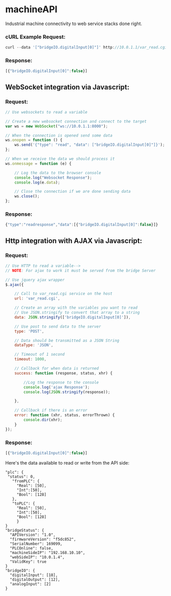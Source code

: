 # machineAPI

Industrial machine connectivity to web service stacks done right.

### cURL Example Request:
```javascript
curl --data '["bridgeIO.digitalInput[0]"]' http://10.0.1.1/var_read.cgi
```
### Response:
```javascript
[{"bridgeIO.digitalInput[0]":false}]
```

## WebSocket integration via Javascript:
### Request:
```javascript
// Use websockets to read a variable

// Create a new websocket connection and connect to the target
var ws = new WebSocket("ws://10.0.1.1:8000");

// When the connection is opened send some data
ws.onopen = function () {
	ws.send('{"type": "read", "data": ["bridgeIO.digitalInput[0]"]}');
};

// When we receive the data we should process it
ws.onmessage = function (e) {

	// Log the data to the browser console
	console.log("Websocket Response");
	console.log(e.data);

	// Close the connection if we are done sending data
	ws.close();
};
```
### Response:
```javascript
{"type":"readresponse","data":[{"bridgeIO.digitalInput[0]":false}]}
```

## Http integration with AJAX via Javascript:

### Request:
```javascript
// Use HTTP to read a variable-->
// NOTE: For ajax to work it must be served from the bridge Server

// Use jquery ajax wrapper
$.ajax({

	// Call to var_read.cgi service on the host
	url: 'var_read.cgi',

	// Create an array with the variables you want to read
	// Use JSON.stringify to convert that array to a string
	data: JSON.stringify(['bridgeIO.digitalInput[0]']),

	// Use post to send data to the server
	type: 'POST',

	// Data should be transmitted as a JSON String
	dataType: 'JSON',

	// Timeout of 1 second
	timeout: 1000,

	// Callback for when data is returned
	success: function (response, status, xhr) {

		//Log the response to the console
		console.log('ajax Response');
		console.log(JSON.stringify(response));

	},

	// Callback if there is an error
	error: function (xhr, status, errorThrown) {
		console.dir(xhr);
	}
});
```
### Response:
```javascript
[{"bridgeIO.digitalInput[0]":false}]
```



Here's the data available to read or write from the API side:

```
"plc": {
 "status": 0,
   "fromPLC": {
     "Real": [50],
     "Int":[50],
     "Bool": [128]
   },
   "toPLC": {
     "Real": [50],
     "Int":[50],
     "Bool": [128]
     }
}
"bridgeStatus": {
  "APIVersion": "1.0",
  "firmwareVersion": "f5dc852",
  "SerialNumber": 169099,
  "PLCOnline": false,
  "machineSideIP": "192.168.10.10",
  "webSideIP": "10.0.1.4",
  "ValidKey": true
}
"bridgeIO": {
  "digitalInput": [18],
  "digitalOutput": [12],
  "analogInput": [2]
}
```

